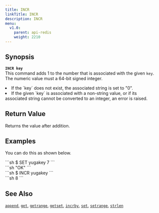```yaml
---
title: INCR
linkTitle: INCR
description: INCR
menu:
  v1.0:
    parent: api-redis
    weight: 2210
---
```


## Synopsis
<b>`INCR key`</b><br>
This command adds 1 to the number that is associated with the given `key`. The numeric value must a 64-bit signed integer.
<li>If the `key` does not exist, the associated string is set to "0".</li>
<li>If the given `key` is associated with a non-string value, or if its associated string cannot be converted to an integer, an error is raised.</li>

## Return Value
Returns the value after addition.

## Examples

You can do this as shown below.
<div class='copy separator-dollar'>
```sh
$ SET yugakey 7
```
</div>
```sh
"OK"
```
<div class='copy separator-dollar'>
```sh
$ INCR yugakey
```
</div>
```sh
8
```

## See Also
[`append`](../append/), [`get`](../get/), [`getrange`](../getrange/), [`getset`](../getset/), [`incrby`](../incrby/), [`set`](../set/), [`setrange`](../setrange/), [`strlen`](../strlen/)
